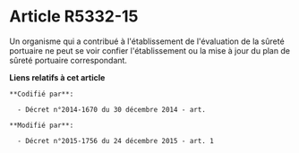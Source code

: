 # Article R5332-15

Un organisme qui a contribué à l'établissement de l'évaluation de la sûreté portuaire ne peut se voir confier l'établissement
ou la mise à jour  du plan de sûreté portuaire correspondant.

**Liens relatifs à cet article**

	**Codifié par**:

	  - Décret n°2014-1670 du 30 décembre 2014 - art.

	**Modifié par**:

	  - Décret n°2015-1756 du 24 décembre 2015 - art. 1
